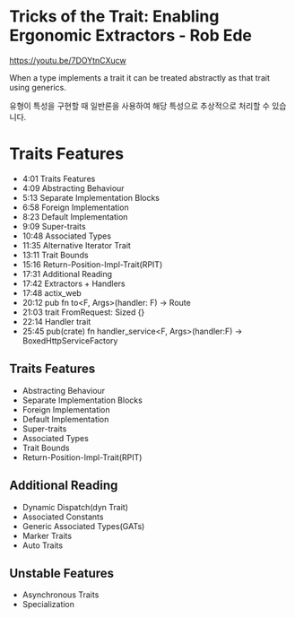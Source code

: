 # Tricks of the Trait: Enabling Ergonomic Extractors - Rob Ede

https://youtu.be/7DOYtnCXucw


When a type implements a trait it can be treated abstractly as that trait using generics.

유형이 특성을 구현할 때 일반론을 사용하여 해당 특성으로 추상적으로 처리할 수 있습니다.

# Traits Features

  - 4:01 Traits Features
  - 4:09 Abstracting Behaviour
  - 5:13 Separate Implementation Blocks
  - 6:58 Foreign Implementation 
  - 8:23 Default Implementation 
  - 9:09 Super-traits
  - 10:48 Associated Types
  - 11:35 Alternative Iterator Trait
  - 13:11 Trait Bounds
  - 15:16 Return-Position-Impl-Trait(RPIT)
  - 17:31 Additional Reading
  - 17:42 Extractors + Handlers
  - 17:48 actix_web
  - 20:12 pub fn to<F, Args>(handler: F) -> Route 
  - 21:03 trait FromRequest: Sized {}
  - 22:14 Handler trait
  - 25:45 pub(crate) fn handler_service<F, Args>(handler:F) -> BoxedHttpServiceFactory

## Traits Features

- Abstracting Behaviour
- Separate Implementation Blocks
- Foreign Implementation 
- Default Implementation 
- Super-traits
- Associated Types
- Trait Bounds
- Return-Position-Impl-Trait(RPIT)

## Additional Reading 

  - Dynamic Dispatch(dyn Trait)
  - Associated Constants
  - Generic Associated Types(GATs)
  - Marker Traits
  - Auto Traits
 
## Unstable Features

  - Asynchronous Traits
  - Specialization
